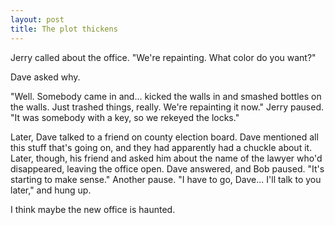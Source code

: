 ```yaml
--- 
layout: post
title: The plot thickens
---
```

Jerry called about the office. "We're repainting. What color do you want?"

Dave asked why.

"Well. Somebody came in and... kicked the walls in and smashed bottles on the walls. Just trashed things, really. We're repainting it now." Jerry paused. "It was somebody with a key, so we rekeyed the locks."

Later, Dave talked to a friend on county election board. Dave mentioned all this stuff that's going on, and they had apparently had a chuckle about it. Later, though, his friend and asked him about the name of the lawyer who'd disappeared, leaving the office open. Dave answered, and Bob paused. "It's starting to make sense." Another pause. "I have to go, Dave... I'll talk to you later," and hung up.

I think maybe the new office is haunted.